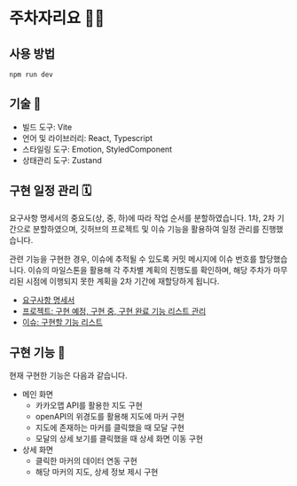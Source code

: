 # 주차자리요 🚗💨

## 사용 방법

```
npm run dev
```

## 기술 🔨

- 빌드 도구: Vite
- 언어 및 라이브러리: React, Typescript
- 스타일링 도구: Emotion, StyledComponent
- 상태관리 도구: Zustand

## 구현 일정 관리 🗓️

요구사항 명세서의 중요도(상, 중, 하)에 따라 작업 순서를 분할하였습니다.
1차, 2차 기간으로 분할하였으며, 깃허브의 프로젝트 및 이슈 기능을 활용하여 일정 관리를 진행했습니다.

관련 기능을 구현한 경우, 이슈에 추적될 수 있도록 커밋 메시지에 이슈 번호를 할당했습니다.
이슈의 마일스톤을 활용해 각 주차별 계획의 진행도를 확인하며, 해당 주차가 마무리된 시점에 이행되지 못한 계획을 2차 기간에 재할당하게 됩니다.

- [요구사항 명세서](https://github.com/minjeongss/ParkingSpotYo/wiki/%EC%9A%94%EA%B5%AC%EC%82%AC%ED%95%AD-%EB%AA%85%EC%84%B8%EC%84%9C)
- [프로젝트: 구현 예정, 구현 중, 구현 완료 기능 리스트 관리](https://github.com/users/minjeongss/projects/1/views/1)
- [이슈: 구현할 기능 리스트](https://github.com/minjeongss/ParkingSpotYo/issues)

## 구현 기능 👀

현재 구현한 기능은 다음과 같습니다.

- 메인 화면
  - 카카오맵 API를 활용한 지도 구현
  - openAPI의 위경도를 활용해 지도에 마커 구현
  - 지도에 존재하는 마커를 클릭했을 때 모달 구현
  - 모달의 상세 보기를 클릭했을 때 상세 화면 이동 구현
- 상세 화면
  - 클릭한 마커의 데이터 연동 구현
  - 해당 마커의 지도, 상세 정보 제시 구현
